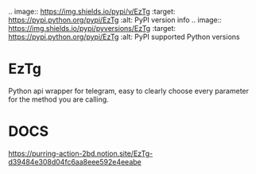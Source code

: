 .. image:: https://img.shields.io/pypi/v/EzTg
   :target: https://pypi.python.org/pypi/EzTg
   :alt: PyPI version info
.. image:: https://img.shields.io/pypi/pyversions/EzTg
   :target: https://pypi.python.org/pypi/EzTg
   :alt: PyPI supported Python versions

# EzTg
Python api wrapper for telegram, easy to clearly choose every parameter for the method you are calling.

# DOCS
https://purring-action-2bd.notion.site/EzTg-d39484e308d04fc6aa8eee592e4eeabe
